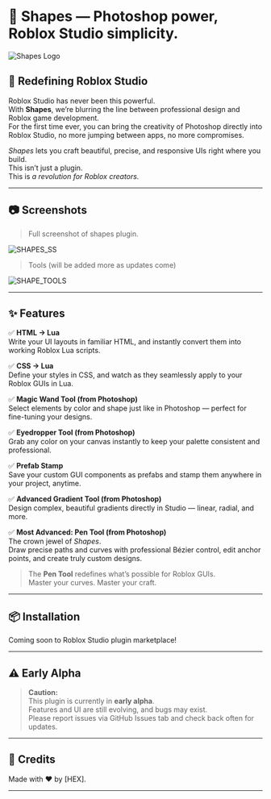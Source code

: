 # 🎨 Shapes — Photoshop power, Roblox Studio simplicity.

![Shapes Logo](https://github.com/AntSAmE/Shapes/blob/main/assets/Shapes_Plugin_logo.png)

## 🚀 Redefining Roblox Studio

Roblox Studio has never been this powerful.  
With **Shapes**, we’re blurring the line between professional design and Roblox game development.  
For the first time ever, you can bring the creativity of Photoshop directly into Roblox Studio, no more jumping between apps, no more compromises.  

*Shapes* lets you craft beautiful, precise, and responsive UIs right where you build.  
This isn’t just a plugin.  
This is *a revolution for Roblox creators.*

---

## 📷 Screenshots

> Full screenshot of shapes plugin.

![SHAPES_SS](https://github.com/AntSAmE/Shapes/blob/main/assets/SHAPES.png)

> Tools (will be added more as updates come)

![SHAPE_TOOLS](https://github.com/AntSAmE/Shapes/blob/main/assets/Tools.png)

---

## ✨ Features

✅ **HTML → Lua**  
Write your UI layouts in familiar HTML, and instantly convert them into working Roblox Lua scripts.

✅ **CSS → Lua**  
Define your styles in CSS, and watch as they seamlessly apply to your Roblox GUIs in Lua.

✅ **Magic Wand Tool (from Photoshop)**  
Select elements by color and shape just like in Photoshop — perfect for fine-tuning your designs.

✅ **Eyedropper Tool (from Photoshop)**  
Grab any color on your canvas instantly to keep your palette consistent and professional.

✅ **Prefab Stamp**  
Save your custom GUI components as prefabs and stamp them anywhere in your project, anytime.

✅ **Advanced Gradient Tool (from Photoshop)**  
Design complex, beautiful gradients directly in Studio — linear, radial, and more.

✅ **Most Advanced: Pen Tool (from Photoshop)**  
The crown jewel of *Shapes*.  
Draw precise paths and curves with professional Bézier control, edit anchor points, and create truly custom designs.  
> The **Pen Tool** redefines what’s possible for Roblox GUIs.  
> Master your curves. Master your craft.

---

## 📦 Installation

Coming soon to Roblox Studio plugin marketplace!  

---

## ⚠️ Early Alpha

> **Caution:**  
> This plugin is currently in **early alpha**.  
> Features and UI are still evolving, and bugs may exist.  
> Please report issues via GitHub Issues tab and check back often for updates.

---

## 🌟 Credits

Made with ❤️ by [HEX].

---
